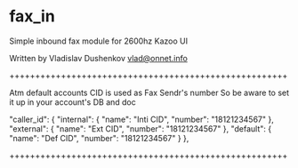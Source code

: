 fax_in
======

Simple inbound fax module for 2600hz Kazoo UI

Written by Vladislav Dushenkov vlad@onnet.info

++++++++++++++++++++++++++++++++++++++++++++++++++++++

Atm default accounts CID is used as Fax Sendr's number
So be aware to set it up in your account's DB and doc 

   "caller_id": {
       "internal": {
           "name": "Inti CID",
           "number": "18121234567"
       },
       "external": {
           "name": "Ext CID",
           "number": "18121234567"
       },
       "default": {
           "name": "Def CID",
           "number": "18121234567"
       }
   },

++++++++++++++++++++++++++++++++++++++++++++++++++++++
